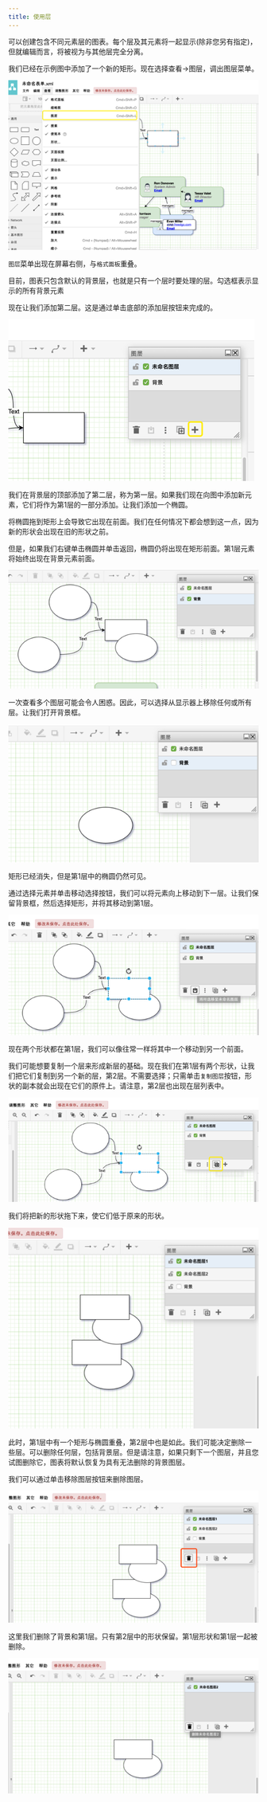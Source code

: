 ```yaml
---
title: 使用层
---
```


可以创建包含不同元素层的图表。每个层及其元素将一起显示(除非您另有指定)，但就编辑而言，将被视为与其他层完全分离。

我们已经在示例图中添加了一个新的矩形。现在选择查看->图层，调出图层菜单。

![使用层](/public/themes/freedgo/use_layer.png "使用层") 
 
 
`图层`菜单出现在屏幕右侧，与`格式面板`重叠。

目前，图表只包含默认的背景层，也就是只有一个层时要处理的层。勾选框表示显示的所有背景元素

现在让我们添加第二层。这是通过单击底部的添加层按钮来完成的。

![使用层](/public/themes/freedgo/use_layer1.png "使用层") 
 
我们在背景层的顶部添加了第二层，称为第一层。如果我们现在向图中添加新元素，它们将作为第1层的一部分添加。让我们添加一个椭圆。

将椭圆拖到矩形上会导致它出现在前面。我们在任何情况下都会想到这一点，因为新的形状会出现在旧的形状之前。

但是，如果我们右键单击椭圆并单击返回，椭圆仍将出现在矩形前面。第1层元素将始终出现在背景元素前面。
 
 ![使用层](/public/themes/freedgo/use_layer2.png "使用层") 

一次查看多个图层可能会令人困惑。因此，可以选择从显示器上移除任何或所有层。让我们打开背景框。
 
![使用层](/public/themes/freedgo/use_layer3.png "使用层") 

矩形已经消失，但是第1层中的椭圆仍然可见。

通过选择元素并单击移动选择按钮，我们可以将元素向上移动到下一层。让我们保留背景框，然后选择矩形，并将其移动到第1层。
 
![使用层](/public/themes/freedgo/use_layer4.png "使用层") 


现在两个形状都在第1层，我们可以像往常一样将其中一个移动到另一个前面。

我们可能想要复制一个层来形成新层的基础。现在我们在第1层有两个形状，让我们把它们复制到另一个新的层，第2层。不需要选择；只需单击`复制图层`按钮，形状的副本就会出现在它们的原件上。请注意，第2层也出现在层列表中。

![使用层](/public/themes/freedgo/use_layer5.png "使用层") 
 
我们将把新的形状拖下来，使它们低于原来的形状。

 ![使用层](/public/themes/freedgo/use_layer6.png "使用层") 

此时，第1层中有一个矩形与椭圆重叠，第2层中也是如此。我们可能决定删除一些层。可以删除任何层，包括背景层。但是请注意，如果只剩下一个图层，并且您试图删除它，图表将默认恢复为具有无法删除的背景图层。

我们可以通过单击移除图层按钮来删除图层。

![使用层](/public/themes/freedgo/use_layer7.png "使用层") 
 
这里我们删除了背景和第1层。只有第2层中的形状保留。第1层形状和第1层一起被删除。
	 
![使用层](/public/themes/freedgo/use_layer8.png "使用层") 
